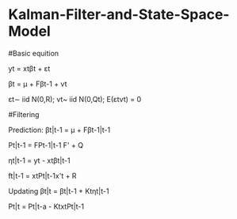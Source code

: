 # Kalman-Filter-and-State-Space-Model


#Basic equition

yt = xtβt + εt  

βt = μ + Fβt-1 + vt

εt∼ iid N(0,R); vt~ iid N(0,Qt); E(εtvt) = 0

#Filtering 

Prediction:
βt|t-1 = μ + Fβt-1|t-1

Pt|t-1 = FPt-1|t-1 F' + Q

ηt|t-1 = yt - xtβt|t-1

ft|t-1 = xtPt|t-1x't + R

Updating
βt|t = βt|t-1 + Ktηt|t-1

Pt|t = Pt|t-a - KtxtPt|t-1

